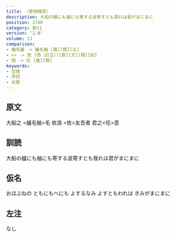 ```yaml
---
title: （寄物陳思）
description: 大船の艫にも舳にも寄する波寄すとも我れは君がまにまに
position: 2740
category: 巻11
version: '1.0'
volume: 11
comparison:
- 舳毛艫 -> 艫毛舳 [嘉][類][古]
- <> -> 依 [西（訂正）][嘉][文][類][紀]
- 随 -> 任 [嘉][類]
keywords:
- 恋情
- 序詞
- 女歌
---
```


## 原文

大船之 <艫毛舳>毛 依浪 <依>友吾者 君之<任>意

## 訓読

大船の艫にも舳にも寄する波寄すとも我れは君がまにまに

## 仮名

おほぶねの ともにもへにも よするなみ よすともわれは きみがまにまに

## 左注

なし
